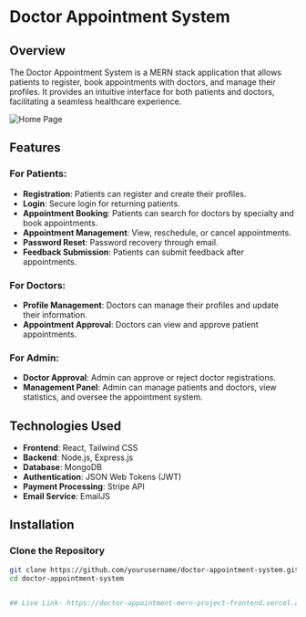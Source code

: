 
# Doctor Appointment System

## Overview

The Doctor Appointment System is a MERN stack application that allows patients to register, book appointments with doctors, and manage their profiles. It provides an intuitive interface for both patients and doctors, facilitating a seamless healthcare experience.

![Home Page]((https://github.com/user-attachments/assets/328bc9f6-0ab4-470b-98fe-8dbebf92d84e))


## Features

### For Patients:
- **Registration**: Patients can register and create their profiles.
- **Login**: Secure login for returning patients.
- **Appointment Booking**: Patients can search for doctors by specialty and book appointments.
- **Appointment Management**: View, reschedule, or cancel appointments.
- **Password Reset**: Password recovery through email.
- **Feedback Submission**: Patients can submit feedback after appointments.

### For Doctors:
- **Profile Management**: Doctors can manage their profiles and update their information.
- **Appointment Approval**: Doctors can view and approve patient appointments.
  
### For Admin:
- **Doctor Approval**: Admin can approve or reject doctor registrations.
- **Management Panel**: Admin can manage patients and doctors, view statistics, and oversee the appointment system.

## Technologies Used
- **Frontend**: React, Tailwind CSS
- **Backend**: Node.js, Express.js
- **Database**: MongoDB
- **Authentication**: JSON Web Tokens (JWT)
- **Payment Processing**: Stripe API
- **Email Service**: EmailJS

## Installation

### Clone the Repository
```bash
git clone https://github.com/yourusername/doctor-appointment-system.git
cd doctor-appointment-system


## Live Link- https://doctor-appointment-mern-project-frontend.vercel.app/




